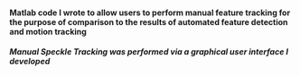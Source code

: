 ####  Matlab code I wrote to allow users to perform manual feature tracking for the purpose of comparison to the results of automated feature detection and motion tracking

#####  Manual Speckle Tracking was performed via a graphical user interface I developed

